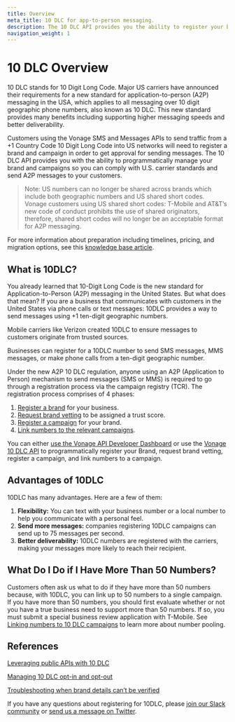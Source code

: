 ```yaml
---
title: Overview
meta_title: 10 DLC for app-to-person messaging. 
description: The 10 DLC API provides you the ability to register your brand, request brand vetting, register a campaign, and link numbers to your campaigns so you can send messages to your users and ensure you're complying with 10 DLC regulations in North America. 
navigation_weight: 1
---
```


# 10 DLC Overview

10 DLC stands for 10 Digit Long Code. Major US carriers have announced their requirements for a new standard for application-to-person (A2P) messaging in the USA, which applies to all messaging over 10 digit geographic phone numbers, also known as 10 DLC. This new standard provides many benefits including supporting higher messaging speeds and better deliverability.

Customers using the Vonage SMS and Messages APIs to send traffic from a +1 Country Code 10 Digit Long Code into US networks will need to register a brand and campaign in order to get approval for sending messages.
The 10 DLC API provides you with the ability to programmatically manage your brand and campaigns so you can comply with U.S. carrier standards and send A2P messages to your customers.

> Note: US numbers can no longer be shared across brands which include both geographic numbers and US shared short codes.
Vonage customers using US shared short codes: T-Mobile and AT&T’s new code of conduct prohibits the use of shared originators, therefore, shared short codes will no longer be an acceptable format for A2P messaging.

For more information about preparation including timelines, pricing, and migration options, see this [knowledge base article](https://help.nexmo.com/hc/en-us/articles/360050905592-10DLC-Preparation).

## What is 10DLC?

You already learned that 10-Digit Long Code is the new standard for Application-to-Person (A2P) messaging in the United States. But what does that mean? If you are a business that communicates with customers in the United States via phone calls or text messages: 10DLC provides a way to send messages using +1 ten-digit geographic numbers.

Mobile carriers like Verizon created 10DLC to ensure messages to customers originate from trusted sources. 

Businesses can register for a 10DLC number to send SMS messages, MMS messages, or make phone calls from a ten-digit geographic number.  

Under the new A2P 10 DLC regulation, anyone using an A2P (Application to Person) mechanism to send messages (SMS or MMS) is required to go through a registration process via the campaign registry (TCR). The registration process comprises of 4 phases:

1. [Register a brand](concepts/brand-overview.md) for your business.
2. [Request brand vetting](concepts/brand-vetting.md) to be assigned a trust score.
3. [Register a campaign](concepts/campaign-overview.md) for your brand.
4. [Link numbers to the relevant campaigns](concepts/linking-numbers.md).

You can either [use the Vonage API Developer Dashboard](_documentation/en/messages/10-dlc/10-dlc-registration-dashboard.md) or use the [Vonage 10 DLC API](/api/10dlc) to programmatically register your Brand, request brand vetting, register a campaign, and link numbers to a campaign.

## Advantages of 10DLC

10DLC has many advantages. Here are a few of them: 

1. **Flexibility:** You can text with your business number or a local number to help you communicate with a personal feel.
2. **Send more messages:** companies registering 10DLC campaigns can send up to 75 messages per second.
3. **Better deliverability:** 10DLC numbers are registered with the carriers, making your messages more likely to reach their recipient.

## What Do I Do if I Have More Than 50 Numbers?

Customers often ask us what to do if they have more than 50 numbers because, with 10DLC, you can link up to 50 numbers to a single campaign. If you have more than 50 numbers, you should first evaluate whether or not you have a true business need to support more than 50 numbers. If so, you must submit a special business review application with T-Mobile. See [Linking numbers to 10 DLC campaigns](concepts/linking-numbers.md) to learn more about number pooling.

## References

[Leveraging public APIs with 10 DLC](https://help.nexmo.com/hc/en-us/articles/4432118008468-Leveraging-Public-APIs-with-10-DLC)

[Managing 10 DLC opt-in and opt-out](https://help.nexmo.com/hc/en-us/articles/4417194850964-How-do-I-manage-10-DLC-Opt-In-or-Opt-Out-)

[Troubleshooting when brand details can’t be verified](https://help.nexmo.com/hc/en-us/articles/4407720043284-10-DLC-Brand-Details-Could-Not-Be-Verified)

If you have any questions about registering for 10DLC, please [join our Slack community](https://developer.vonage.com/community/slack) or [send us a message on Twitter](https://twitter.com/VonageDev).

